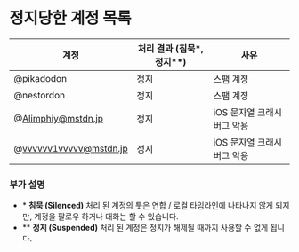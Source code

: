 # 정지당한 계정 목록

| 계정 | 처리 결과 (침묵\*, 정지\*\*) | 사유 |
| ---- | ---- | ---- |
| @pikadodon | 정지 | 스팸 계정 |
| @nestordon | 정지 | 스팸 계정 |
| @Alimphiy@mstdn.jp     | 정지 | iOS 문자열 크래시 버그 악용 |
| @vvvvvv1vvvvv@mstdn.jp | 정지 | iOS 문자열 크래시 버그 악용 |

### 부가 설명 

- \* **침묵 (Silenced)** 처리 된 계정의 툿은 연합 / 로컬 타임라인에 나타나지 않게 되지만, 계정을 팔로우 하거나 대화는 할 수 있습니다.
- \*\* **정지 (Suspended)** 처리 된 계정은 정지가 해제될 때까지 사용할 수 없게 됩니다.

